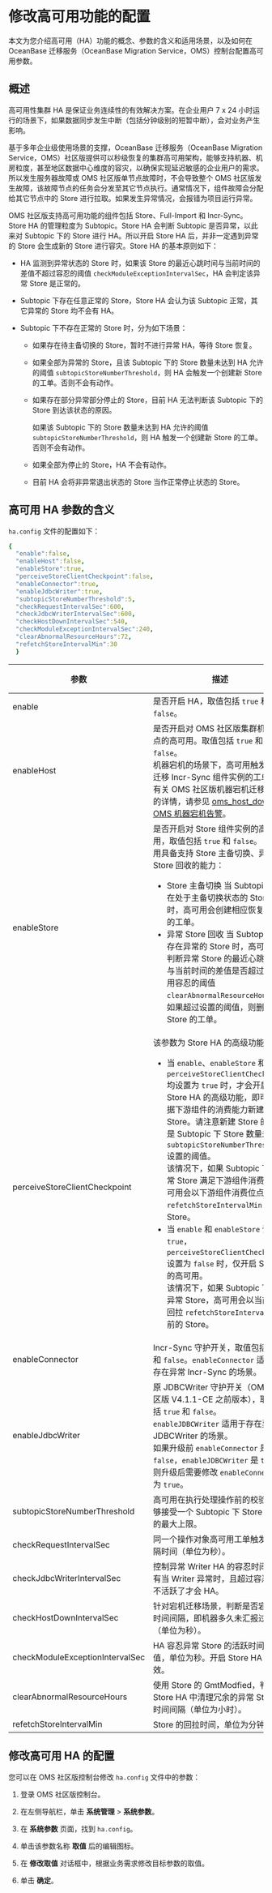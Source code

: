 # 修改高可用功能的配置

本文为您介绍高可用（HA）功能的概念、参数的含义和适用场景，以及如何在 OceanBase 迁移服务（OceanBase Migration Service，OMS）控制台配置高可用参数。

## 概述

高可用性集群 HA 是保证业务连续性的有效解决方案。在企业用户 7 x 24 小时运行的场景下，如果数据同步发生中断（包括分钟级别的短暂中断），会对业务产生影响。

基于多年企业级使用场景的支撑，OceanBase 迁移服务（OceanBase Migration Service，OMS）社区版提供可以秒级恢复的集群高可用架构，能够支持机器、机房粒度，甚至地区数据中心维度的容灾，以确保实现延迟敏感的企业用户的需求。所以发生服务器故障或 OMS 社区版单节点故障时，不会导致整个 OMS 社区版发生故障，该故障节点的任务会分发至其它节点执行。通常情况下，组件故障会分配给其它节点中的 Store 进行拉取。如果发生异常情况，会报错为项目运行异常。

OMS 社区版支持高可用功能的组件包括 Store、Full-Import 和 Incr-Sync。Store HA 的管理粒度为 Subtopic。Store HA 会判断 Subtopic 是否异常，以此来对 Subtopic 下的 Store 进行 HA。所以开启 Store HA 后，并非一定遇到异常的 Store 会生成新的 Store 进行容灾。Store HA 的基本原则如下：

* HA 监测到异常状态的 Store 时，如果该 Store 的最近心跳时间与当前时间的差值不超过容忍的阈值 `checkModuleExceptionIntervalSec`，HA 会判定该异常 Store 是正常的。

* Subtopic 下存在任意正常的 Store，Store HA 会认为该 Subtopic 正常，其它异常的 Store 均不会有 HA。

* Subtopic 下不存在正常的 Store 时，分为如下场景：

  * 如果存在待主备切换的 Store，暂时不进行异常 HA，等待 Store 恢复。
  
  * 如果全部为异常的 Store，且该 Subtopic 下的 Store 数量未达到 HA 允许的阈值 `subtopicStoreNumberThreshold`，则 HA 会触发一个创建新 Store 的工单。否则不会有动作。
  
  * 如果存在部分异常部分停止的 Store，目前 HA 无法判断该 Subtopic 下的 Store 到达该状态的原因。

    如果该 Subtopic 下的 Store 数量未达到 HA 允许的阈值 `subtopicStoreNumberThreshold`，则 HA 触发一个创建新 Store 的工单。否则不会有动作。
  
  * 如果全部为停止的 Store，HA 不会有动作。
  
  * 目前 HA 会将非异常退出状态的 Store 当作正常停止状态的 Store。

## 高可用 HA 参数的含义

`ha.config` 文件的配置如下：

```yaml
{
  "enable":false,
  "enableHost":false,
  "enableStore":true,
  "perceiveStoreClientCheckpoint":false,
  "enableConnector":true,
  "enableJdbcWriter":true,
  "subtopicStoreNumberThreshold":5,
  "checkRequestIntervalSec":600,
  "checkJdbcWriterIntervalSec":600,
  "checkHostDownIntervalSec":540,
  "checkModuleExceptionIntervalSec":240,
  "clearAbnormalResourceHours":72,
  "refetchStoreIntervalMin":30
  }
```

|               参数                |                                                                                                                                                                                                                  描述                                                                                                                                                                                                                   |        默认值         |
|---------------------------------|---------------------------------------------------------------------------------------------------------------------------------------------------------------------------------------------------------------------------------------------------------------------------------------------------------------------------------------------------------------------------------------------------------------------------------------|--------------------|
| enable                          | 是否开启 HA，取值包括 `true` 和 `false`。                                                                                                                                                                                                                                                                                                                                                                                                        | `false`            |
| enableHost                      | 是否开启对 OMS 社区版集群机器节点的高可用。取值包括 `true` 和 `false`。 <br>机器宕机的场景下，高可用触发批量迁移 Incr-Sync 组件实例的工单。 有关 OMS 社区版机器宕机迁移告警的详情，请参见 [oms_host_down OMS 机器宕机告警](../../1200.reference-guide/300.alarm-reference/100.oms-host-down.md)。                                                                                                                                                 | `false`            |
| enableStore                     | 是否开启对 Store 组件实例的高可用，取值包括 `true` 和 `false`。 高可用具备支持 Store 主备切换、异常 Store 回收的能力： <ul><li>Store 主备切换 当 Subtopic 下存在处于主备切换状态的 Store 时，高可用会创建相应恢复 Store 的工单。   <li> 异常 Store 回收 当 Subtopic 下存在异常的 Store 时，高可用会判断异常 Store 的最近心跳时间与当前时间的差值是否超过高可用容忍的阈值 `clearAbnormalResourceHours`。 如果超过设置的阈值，则删除该 Store 的工单。</ul>    | `true`             |
|perceiveStoreClientCheckpoint|该参数为 Store HA 的高级功能。<ul><li>当 `enable`、`enableStore` 和 `perceiveStoreClientCheckpoint` 均设置为 `true` 时，才会开启 Store HA 的高级功能，即可以根据下游组件的消费能力新建 Store。请注意新建 Store 的前提是 Subtopic 下 Store 数量未超过 `subtopicStoreNumberThreshold` 设置的阈值。<br>该情况下，如果 Subtopic 下无正常 Store 满足下游组件消费，高可用会以下游组件消费位点回拉 `refetchStoreIntervalMin` 前的 Store。<li>当 `enable` 和 `enableStore` 设置为 `true`，`perceiveStoreClientCheckpoint` 设置为 `false` 时，仅开启 Stroe 的高可用。<br>该情况下，如果 Subtopic 下存在异常 Store，高可用会以当前时间回拉 `refetchStoreIntervalMin` 前的 Store。  |`false`|
| enableConnector                 | Incr-Sync 守护开关，取值包括 `true` 和 `false`。`enableConnector` 适用于存在异常 Incr-Sync 的场景。                                                                                                                                                                                                                                                                                                                                        | `true`             |
| enableJdbcWriter                | 原 JDBCWriter 守护开关（OMS 社区版 V4.1.1-CE 之前版本），取值包括 `true` 和 `false`。`enableJDBCWriter` 适用于存在异常 JDBCWriter 的场景。<br>如果升级前 `enableConnector` 是 `false`，`enableJDBCWriter` 是 `true`，则升级后需要修改 `enableConnector` 为 `true`。                   | `true`             |
| subtopicStoreNumberThreshold    | 高可用在执行处理操作前的校验，能够接受一个 Subtopic 下 Store 数量的最大上限。                                                                                                                                                                                                                                                                                                                                                                                       | 5                  |
| checkRequestIntervalSec         | 同一个操作对象高可用工单触发的间隔时间（单位为秒）。                                                          | 600                |
| checkJdbcWriterIntervalSec      | 控制异常 Writer HA 的容忍时间。只有当 Writer 异常时，且超过容忍时间不活跃了才会 HA。                                                                                                                                                                                                                                                                                                                                                                                 | 600                |
| checkHostDownIntervalSec        | 针对宕机迁移场景，判断是否宕机的时间间隔，即机器多久未汇报过心跳（单位为秒）。                                                                                                                                                                                                                                                                                                                                                                                               | 540                |
| checkModuleExceptionIntervalSec | HA 容忍异常 Store 的活跃时间阈值，单位为秒。开启 Store HA 后生效。                                                                                                                                                                                                                                                                                                                                                                                           | 240                |
| clearAbnormalResourceHours      | 使用 Store 的 GmtModfied，判断 Store HA 中清理冗余的异常 Store 的时间间隔（单位为小时）。                                                                                                                                                                                                                                                                                                                                                                        | 72 |
| refetchStoreIntervalMin         | Store 的回拉时间，单位为分钟。                                                                                                                                                                                                                                                                                                                                                                                                                    | 30                 |

## 修改高可用 HA 的配置

您可以在 OMS 社区版控制台修改 `ha.config` 文件中的参数：

1. 登录 OMS 社区版控制台。

2. 在左侧导航栏，单击 **系统管理** \> **系统参数**。

3. 在 **系统参数** 页面，找到 `ha.config`。

4. 单击该参数名称 **取值** 后的编辑图标。

5. 在 **修改取值** 对话框中，根据业务需求修改目标参数的取值。

6. 单击 **确定**。

